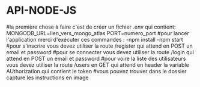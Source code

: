 # API-NODE-JS
#la première chose à faire c'est de créer un fichier .env qui contient:
MONGODB_URL=lien_vers_mongo_atlas
PORT=numero_port
#pour lancer l'application merci d'exécuter ces commandes :
-npm install
-npm start
#pour s'inscrire vous devez utiliser la route /register qui attend en POST un email et password
#pour se connecter vous devez utiliser la route /login qui attend en POST un email et password
#pour voire la liste des utilisateurs vous devez utiliser la route /users en GET qui attend en header la variable AUthorization qui contient le token
#vous pouvez trouver dans le dossier capture les instructions en image

